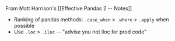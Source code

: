 
From Matt Harrison's [[Effective Pandas 2 -- Notes]]
- Ranking of pandas methods: `.case_when` > `.where` > `.apply` when possible
- Use `.loc` > `.iloc` -- "advise you not iloc for prod code"


